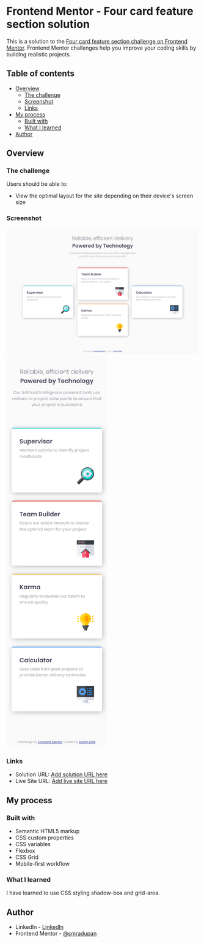 # Frontend Mentor - Four card feature section solution

This is a solution to the [Four card feature section challenge on Frontend Mentor](https://www.frontendmentor.io/challenges/four-card-feature-section-weK1eFYK). Frontend Mentor challenges help you improve your coding skills by building realistic projects. 

## Table of contents

- [Overview](#overview)
  - [The challenge](#the-challenge)
  - [Screenshot](#screenshot)
  - [Links](#links)
- [My process](#my-process)
  - [Built with](#built-with)
  - [What I learned](#what-i-learned)
- [Author](#author)

## Overview

### The challenge

Users should be able to:

- View the optimal layout for the site depending on their device's screen size

### Screenshot

![assets/img/1440px.png](assets/img/1440px.png)
![assets/img/375px.png](assets/img/375px.png)

### Links

- Solution URL: [Add solution URL here](https://your-solution-url.com)
- Live Site URL: [Add live site URL here](https://your-live-site-url.com)

## My process

### Built with

- Semantic HTML5 markup
- CSS custom properties
- CSS variables
- Flexbox
- CSS Grid
- Mobile-first workflow


### What I learned

I have learned to use CSS styling shadow-box and grid-area.

## Author

- LinkedIn - [LinkedIn](https://www.linkedin.com/in/martin-eli%C3%A1%C5%A1-455550209/)
- Frontend Mentor - [@smradupan](https://www.frontendmentor.io/profile/smradupan)
